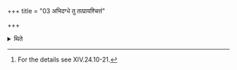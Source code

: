 +++
title = "03 अभिदग्धे तु तत्प्रायश्चित्तं"

+++

<details><summary>थिते</summary>

3. (If) however the Soma is burnt, (one should perform) the same expiation which (is to be performed) when (it is) robbed.[^1]   

[^1]: For the details see XIV.24.10-21. 
</details>
